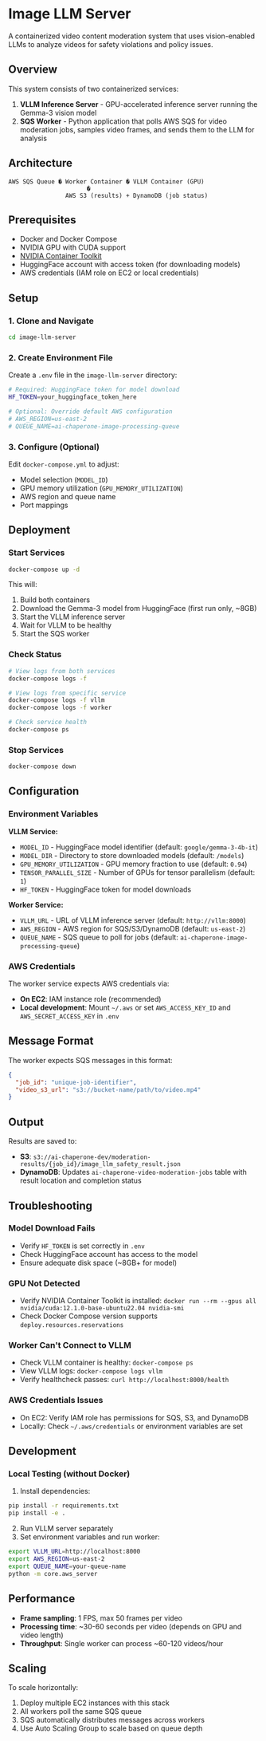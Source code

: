 # Image LLM Server

A containerized video content moderation system that uses vision-enabled LLMs to
analyze videos for safety violations and policy issues.

## Overview

This system consists of two containerized services:

1. **VLLM Inference Server** - GPU-accelerated inference server running the
   Gemma-3 vision model
2. **SQS Worker** - Python application that polls AWS SQS for video moderation
   jobs, samples video frames, and sends them to the LLM for analysis

## Architecture

```
AWS SQS Queue � Worker Container � VLLM Container (GPU)
                      �
                AWS S3 (results) + DynamoDB (job status)
```

## Prerequisites

- Docker and Docker Compose
- NVIDIA GPU with CUDA support
- [NVIDIA Container Toolkit](https://docs.nvidia.com/datacenter/cloud-native/container-toolkit/install-guide.html)
- HuggingFace account with access token (for downloading models)
- AWS credentials (IAM role on EC2 or local credentials)

## Setup

### 1. Clone and Navigate

```bash
cd image-llm-server
```

### 2. Create Environment File

Create a `.env` file in the `image-llm-server` directory:

```bash
# Required: HuggingFace token for model download
HF_TOKEN=your_huggingface_token_here

# Optional: Override default AWS configuration
# AWS_REGION=us-east-2
# QUEUE_NAME=ai-chaperone-image-processing-queue
```

### 3. Configure (Optional)

Edit `docker-compose.yml` to adjust:

- Model selection (`MODEL_ID`)
- GPU memory utilization (`GPU_MEMORY_UTILIZATION`)
- AWS region and queue name
- Port mappings

## Deployment

### Start Services

```bash
docker-compose up -d
```

This will:

1. Build both containers
2. Download the Gemma-3 model from HuggingFace (first run only, ~8GB)
3. Start the VLLM inference server
4. Wait for VLLM to be healthy
5. Start the SQS worker

### Check Status

```bash
# View logs from both services
docker-compose logs -f

# View logs from specific service
docker-compose logs -f vllm
docker-compose logs -f worker

# Check service health
docker-compose ps
```

### Stop Services

```bash
docker-compose down
```

## Configuration

### Environment Variables

**VLLM Service:**

- `MODEL_ID` - HuggingFace model identifier (default: `google/gemma-3-4b-it`)
- `MODEL_DIR` - Directory to store downloaded models (default: `/models`)
- `GPU_MEMORY_UTILIZATION` - GPU memory fraction to use (default: `0.94`)
- `TENSOR_PARALLEL_SIZE` - Number of GPUs for tensor parallelism (default: `1`)
- `HF_TOKEN` - HuggingFace token for model downloads

**Worker Service:**

- `VLLM_URL` - URL of VLLM inference server (default: `http://vllm:8000`)
- `AWS_REGION` - AWS region for SQS/S3/DynamoDB (default: `us-east-2`)
- `QUEUE_NAME` - SQS queue to poll for jobs (default:
  `ai-chaperone-image-processing-queue`)

### AWS Credentials

The worker service expects AWS credentials via:

- **On EC2**: IAM instance role (recommended)
- **Local development**: Mount `~/.aws` or set `AWS_ACCESS_KEY_ID` and
  `AWS_SECRET_ACCESS_KEY` in `.env`

## Message Format

The worker expects SQS messages in this format:

```json
{
  "job_id": "unique-job-identifier",
  "video_s3_url": "s3://bucket-name/path/to/video.mp4"
}
```

## Output

Results are saved to:

- **S3**:
  `s3://ai-chaperone-dev/moderation-results/{job_id}/image_llm_safety_result.json`
- **DynamoDB**: Updates `ai-chaperone-video-moderation-jobs` table with result
  location and completion status

## Troubleshooting

### Model Download Fails

- Verify `HF_TOKEN` is set correctly in `.env`
- Check HuggingFace account has access to the model
- Ensure adequate disk space (~8GB+ for model)

### GPU Not Detected

- Verify NVIDIA Container Toolkit is installed:
  `docker run --rm --gpus all nvidia/cuda:12.1.0-base-ubuntu22.04 nvidia-smi`
- Check Docker Compose version supports `deploy.resources.reservations`

### Worker Can't Connect to VLLM

- Check VLLM container is healthy: `docker-compose ps`
- View VLLM logs: `docker-compose logs vllm`
- Verify healthcheck passes: `curl http://localhost:8000/health`

### AWS Credentials Issues

- On EC2: Verify IAM role has permissions for SQS, S3, and DynamoDB
- Locally: Check `~/.aws/credentials` or environment variables are set

## Development

### Local Testing (without Docker)

1. Install dependencies:

```bash
pip install -r requirements.txt
pip install -e .
```

2. Run VLLM server separately
3. Set environment variables and run worker:

```bash
export VLLM_URL=http://localhost:8000
export AWS_REGION=us-east-2
export QUEUE_NAME=your-queue-name
python -m core.aws_server
```

## Performance

- **Frame sampling**: 1 FPS, max 50 frames per video
- **Processing time**: ~30-60 seconds per video (depends on GPU and video
  length)
- **Throughput**: Single worker can process ~60-120 videos/hour

## Scaling

To scale horizontally:

1. Deploy multiple EC2 instances with this stack
2. All workers poll the same SQS queue
3. SQS automatically distributes messages across workers
4. Use Auto Scaling Group to scale based on queue depth
